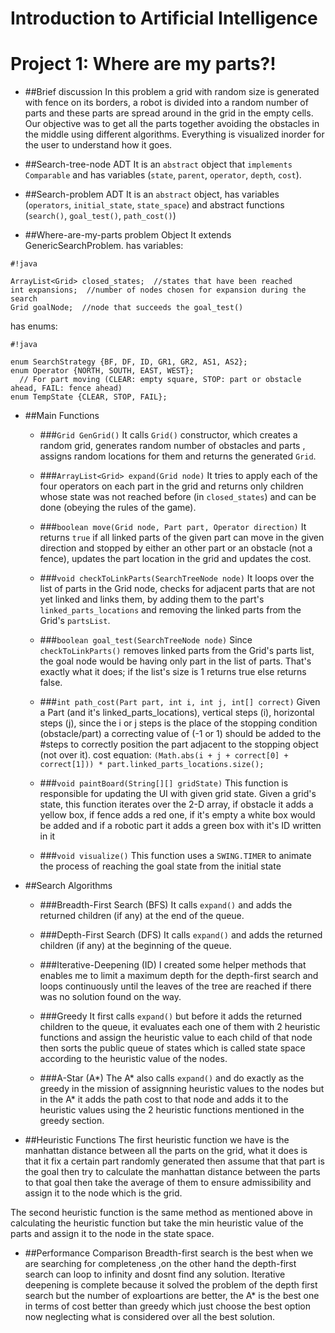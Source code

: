 **Introduction to Artificial Intelligence**
=======================================
**Project 1: Where are my parts?!**
===============================

* ##Brief discussion
In this problem a grid with random size is generated with fence on its borders, a robot is divided into a random number of parts and these parts are spread around in the grid in the empty cells. Our objective was to get all the parts together avoiding the obstacles in the middle using different algorithms. Everything is visualized inorder for the user to understand how it goes.

* ##Search-tree-node ADT
It is an `abstract` object that `implements Comparable` and has variables (`state`, `parent`, `operator`, `depth`, `cost`).

* ##Search-problem ADT
It is an `abstract` object, has variables (`operators`, `initial_state`, `state_space`) and abstract functions (`search()`, `goal_test()`, `path_cost()`)

* ##Where-are-my-parts problem Object
It extends GenericSearchProblem.
has variables:

```
#!java

ArrayList<Grid> closed_states;  //states that have been reached
int expansions;  //number of nodes chosen for expansion during the search
Grid goalNode;  //node that succeeds the goal_test()

```
has enums:

```
#!java

enum SearchStrategy {BF, DF, ID, GR1, GR2, AS1, AS2};
enum Operator {NORTH, SOUTH, EAST, WEST};
  // For part moving (CLEAR: empty square, STOP: part or obstacle ahead, FAIL: fence ahead)
enum TempState {CLEAR, STOP, FAIL};
```

* ##Main Functions
    + ###`Grid GenGrid()`
It calls `Grid()` constructor, which creates a random grid, generates random number of obstacles and parts 
, assigns random locations for them and returns the generated `Grid`.

    + ###`ArrayList<Grid> expand(Grid node)`
It tries to apply each of the four operators on each part in the grid and returns only children whose state was not reached before (in `closed_states`) and can be done (obeying the rules of the game).

    + ###`boolean move(Grid node, Part part, Operator direction)`
It returns `true` if all linked parts of the given part can move in the given direction and stopped by either an other part or an obstacle (not a fence), updates the part location in the grid and updates the cost.

    + ###`void checkToLinkParts(SearchTreeNode node)`
It loops over the list of parts in the Grid node, checks for adjacent parts that are not yet linked and links them, by adding them to the part's `linked_parts_locations` and removing the linked parts from the Grid's `partsList`.

    + ###`boolean goal_test(SearchTreeNode node)`
Since `checkToLinkParts()` removes linked parts from the Grid's parts list, the goal node would be having only part in the list of parts. That's exactly what it does; if the list's size is 1 returns true else returns false.

    + ###`int path_cost(Part part, int i, int j, int[] correct)`
Given a Part (and it's linked_parts_locations), vertical steps (i), horizontal steps (j), since the i or j steps is the place of the stopping condition (obstacle/part) a correcting value of (-1 or 1) should be added to the #steps to correctly position the part adjacent to the stopping object (not over it).
cost equation:
`(Math.abs(i + j + correct[0] + correct[1])) * part.linked_parts_locations.size();`

    + ###`void paintBoard(String[][] gridState)`
This function is responsible for updating the UI with given grid state.
Given a grid's state, this function iterates over the 2-D array, if obstacle it adds a yellow box, if fence adds a red one, if it's empty a white box would be added and if a robotic part it adds a green box with it's ID written in it

    + ###`void visualize()`
This function uses a `SWING.TIMER` to animate the process of reaching the goal state from the initial state

* ##Search Algorithms
    * ###Breadth-First Search (BFS)
It calls `expand()` and adds the returned children (if any) at the end of the queue.

    * ###Depth-First Search (DFS)
It calls `expand()` and adds the returned children (if any) at the beginning of the queue.

    * ###Iterative-Deepening (ID)
I created some helper methods that enables me to limit a maximum depth for the depth-first search and loops continuously until the leaves of the tree are reached if there was no solution found on the way.

     * ###Greedy
It first calls `expand()` but before it adds the returned children to the queue, it evaluates each one of them with 2 heuristic functions and assign the heuristic value to each child of that node then sorts the public queue of states which is called state space according to the heuristic value of the nodes.

    * ###A-Star (A*)
The A* also calls `expand()` and do exactly as the greedy in the mission of assignning heuristic values to the nodes but in the A* it adds the path cost to that node and adds it to the heuristic values using the 2 heuristic functions mentioned in the greedy section.

* ##Heuristic Functions
The first heuristic function we have is the manhattan distance between all the parts on the grid, what it does is that it fix a certain part randomly generated then assume that that part is the goal then try to calculate the manhattan distance between the parts to that goal
then take the average of them to ensure admissibility and assign it to the node which is the grid.

The second heuristic function is the same method as mentioned above in calculating the heuristic function but take the min heuristic value of the parts and assign it to the node in the state space.

* ##Performance Comparison
Breadth-first search is the best when we are searching for completeness ,on the other hand the depth-first search can loop to infinity and dosnt find any solution.
Iterative deepening is complete because it solved the problem of the depth first search but the number of exploartions are better, the A* is the best one in terms of cost better than greedy which just choose the best option now neglecting what is considered over all the best solution.
